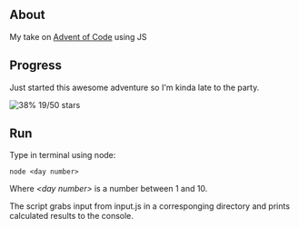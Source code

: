 ## About

My take on [Advent of Code](https://adventofcode.com/) using JS

## Progress

Just started this awesome adventure so I'm kinda late to the party.

![38%](https://progress-bar.dev/38) 19/50 stars

## Run

Type in terminal using node:

```
node <day number>
```

Where _\<day number\>_ is a number between 1 and 10.

The script grabs input from input.js in a corresponging directory and prints calculated results to the console.
